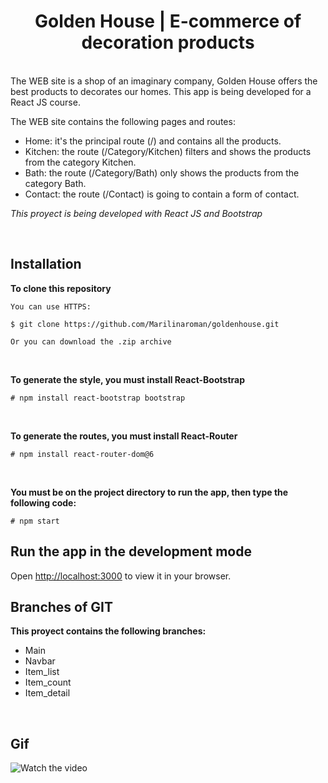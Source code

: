 <h1 align="center">Golden House | E-commerce of decoration products</h1>

<br>
The WEB site is a shop of an imaginary company, Golden House offers the best products to decorates our homes. This app is being  developed for a React JS course.

The WEB site contains the following pages and routes:

<ul>
<li>Home: it's the principal route (/) and contains all the products.</li>
<li>Kitchen: the route (/Category/Kitchen) filters and shows the products from the category Kitchen.</li>
<li>Bath: the route (/Category/Bath) only shows the products from the category Bath.</li>
<li>Contact: the route (/Contact) is going to contain a form of contact.</li>
</ul>

*This proyect is being developed with React JS and Bootstrap*

<br>

## Installation 

**To clone this repository**

```shell
You can use HTTPS:

$ git clone https://github.com/Marilinaroman/goldenhouse.git

Or you can download the .zip archive
```
<br>

**To generate the style, you must install React-Bootstrap**

```shell
# npm install react-bootstrap bootstrap

```
<br>

**To generate the routes, you must install React-Router**

```shell
# npm install react-router-dom@6

```
<br>

**You must be on the project directory to run the app, then type the following code:**
```shell
# npm start
```
## Run the app in the development mode

Open [http://localhost:3000](http://localhost:3000) to view it in your browser.

## Branches of GIT

**This proyect contains the following branches:**

<ul>
    <li>Main</li>
    <li>Navbar</li>
    <li>Item_list</li>
    <li>Item_count</li>
    <li>Item_detail</li>
</ul>
<br>


## Gif 
![Watch the video](https://github.com/Marilinaroman/goldenhouse/blob/main/public/video/goldenhouse.gif)